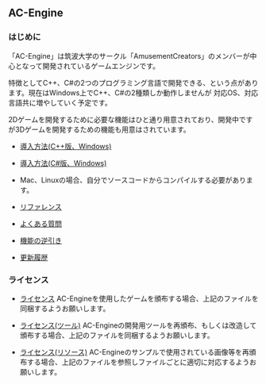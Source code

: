 ﻿## AC-Engine

### はじめに
「AC-Engine」は筑波大学のサークル「AmusementCreators」のメンバーが中心となって開発されているゲームエンジンです。

特徴としてC++、C#の2つのプログラミング言語で開発できる、という点があります。現在はWindows上でC++、C#の2種類しか動作しませんが
対応OS、対応言語共に増やしていく予定です。

2Dゲームを開発するために必要な機能はひと通り用意されており、開発中ですが3Dゲームを開発するための機能も用意はされています。

* [導入方法(C++版、Windows)](./HowToIntroduce/Windows_CPP.md)
* [導入方法(C#版、Windows)](./HowToIntroduce/Windows_CS.md)
* Mac、Linuxの場合、自分でソースコードからコンパイルする必要があります。

* [リファレンス](./Reference/Main.md)
* [よくある質問](./FAQ.md)
* [機能の逆引き](./ReverseDictionary.md)

* [更新履歴](./Changes.md)

### ライセンス

* [ライセンス](./License/LICENSE)
AC-Engineを使用したゲームを頒布する場合、上記のファイルを同梱するようお願いします。

* [ライセンス(ツール)](./License/LICENSE_TOOLS)
AC-Engineの開発用ツールを再頒布、もしくは改造して頒布する場合、上記のファイルを同梱するようお願いします。

* [ライセンス(リソース)](./License/LICENSE_RESOURCES)
AC-Engineのサンプルで使用されている画像等を再頒布する場合、上記のファイルを参照しファイルごとに適切に対応するようお願いします。